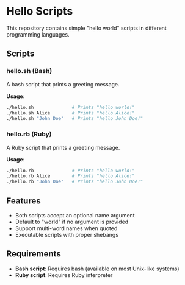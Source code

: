 # Hello Scripts

This repository contains simple "hello world" scripts in different programming languages.

## Scripts

### hello.sh (Bash)
A bash script that prints a greeting message.

**Usage:**
```bash
./hello.sh              # Prints "hello world!"
./hello.sh Alice        # Prints "hello Alice!"
./hello.sh "John Doe"   # Prints "hello John Doe!"
```

### hello.rb (Ruby)
A Ruby script that prints a greeting message.

**Usage:**
```bash
./hello.rb              # Prints "hello world!"
./hello.rb Alice        # Prints "hello Alice!"
./hello.rb "John Doe"   # Prints "hello John Doe!"
```

## Features

- Both scripts accept an optional name argument
- Default to "world" if no argument is provided
- Support multi-word names when quoted
- Executable scripts with proper shebangs

## Requirements

- **Bash script**: Requires bash (available on most Unix-like systems)
- **Ruby script**: Requires Ruby interpreter